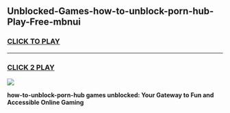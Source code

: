 
## Unblocked-Games-how-to-unblock-porn-hub-Play-Free-mbnui
<h3>
<a href="https://premium76.site?title=how-to-unblock-porn-hub&ref=20M">CLICK TO PLAY</a></h3>
<hr>

<h3>
<a href="https://premium76.site?title=how-to-unblock-porn-hub&ref=20M">CLICK 2 PLAY</a>
  
</h3>

<a href="https://premium76.site?title=how-to-unblock-porn-hub&ref=19M"><img src="https://clearcache.store/games.png"></a>


**how-to-unblock-porn-hub games unblocked: Your Gateway to Fun and Accessible Online Gaming**
